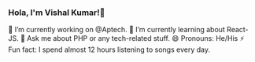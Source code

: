 
### Hola, I'm Vishal Kumar!👋
🔭 I’m currently working on @Aptech.
    🌱 I’m currently learning  about React-JS.
    💬 Ask me about PHP or any tech-related stuff.
    😄 Pronouns: He/His
    ⚡ Fun fact: I spend almost 12 hours listening to songs every day.

<!---
📫 How to reach me: [LinkedIn - @Vishal_Kumar](https://www.linkedin.com/in/vishal-kumar-a59b80197/)[@Meet Vishal Kumar](https://meet-vishal-kumar.netlify.app/)
[Aptech](https://aptech-education.com.pk/)
👯 I’m looking to collaborate on Youtube. 
    🤔 I’m looking for help with VelocityX documentation.
old
- 👋 Hi, I’m @vishalkumar
- 👀 I’m interested in Web development
- 🌱 I’m Web developer

- 📫 How to reach me linkedin-https://www.linkedin.com/in/vishal-kumar-a59b80197/
--->
<!---
vishalkumar456/vishalkumar456 is a ✨ special ✨ repository because its `README.md` (this file) appears on your GitHub profile.
You can click the Preview link to take a look at your changes.
--->
